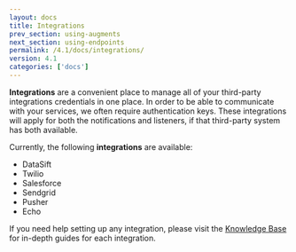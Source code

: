 ```yaml
---
layout: docs
title: Integrations
prev_section: using-augments
next_section: using-endpoints
permalink: /4.1/docs/integrations/
version: 4.1
categories: ['docs']
---
```


**Integrations** are a convenient place to manage all of your third-party
integrations credentials in one place. In order to be able to communicate with
your services, we often require authentication keys. These integrations will
apply for both the notifications and listeners, if that third-party system has
both available.

Currently, the following **integrations** are available:

* DataSift
* Twilio
* Salesforce
* Sendgrid
* Pusher
* Echo

If you need help setting up any integration, please visit the [Knowledge Base](http://support.cxengage.com) for
in-depth guides for each integration.
